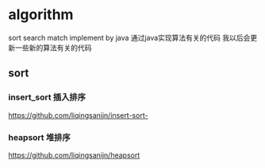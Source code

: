 # algorithm
sort search match implement by java
通过java实现算法有关的代码
我以后会更新一些新的算法有关的代码
## sort
### insert_sort 插入排序
https://github.com/liqingsanijn/insert-sort-
### heapsort 堆排序
https://github.com/liqingsanijn/heapsort
